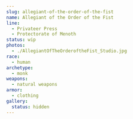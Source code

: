 ```yaml
---
slug: allegiant-of-the-order-of-the-fist
name: Allegiant of the Order of the Fist
line:
  - Privateer Press
  - Protectorate of Menoth
status: wip
photos:
  - ./AllegiantOfTheOrderoftheFist_Studio.jpg
race:
  - human
archetype:
  - monk
weapons:
  - natural weapons
armor:
  - clothing
gallery:
  status: hidden
---
```

